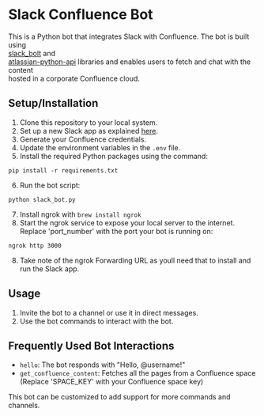 # Slack Confluence Bot                                                                                                                       
                                                                                                                                                     
This is a Python bot that integrates Slack with Confluence. The bot is built using                                                                 
[slack_bolt](https://slack.dev/bolt-python/tutorial/getting-started) and                                                                           
[atlassian-python-api](https://atlassian-python-api.readthedocs.io/index.html) libraries and enables users to fetch and chat with the content      
hosted in a corporate Confluence cloud.                                                                                                            
                                                                                                                                                    
## Setup/Installation                                                                                                                              
1. Clone this repository to your local system.                                                                                                     
2. Set up a new Slack app as explained [here](https://medium.com/@rishav0061/create-slack-bot-in-5-minutes-311eb967644c).                          
3. Generate your Confluence credentials.                                                                                                           
4. Update the environment variables in the `.env` file.                                                                                            
5. Install the required Python packages using the command:                                                                                         
```                                                                                                                                                
pip install -r requirements.txt                                                                                                                    
```                                                                                                                                                
6. Run the bot script:                                                                                                                             
```                                                                                                                                                
python slack_bot.py                                                                                                                                      
```            
7. Install ngrok with ```brew install ngrok```
7. Start the ngrok service to expose your local server to the internet. Replace 'port_number' with the port your bot is running on:
```
ngrok http 3000
```                                                                                                         
8. Take note of the ngrok Forwarding URL as youll need that to install and run the Slack app.
                                                
## Usage                                                                                                                                           
1. Invite the bot to a channel or use it in direct messages.                                                                                       
2. Use the bot commands to interact with the bot.

## Frequently Used Bot Interactions                                                                                                                
- `hello`: The bot responds with "Hello, @username!"
- `get_confluence_content`: Fetches all the pages from a Confluence space (Replace 'SPACE_KEY' with your Confluence space key)

This bot can be customized to add support for more commands and channels.